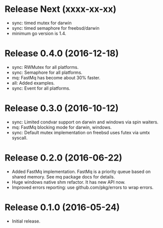 # Release Next (xxxx-xx-xx)

 - sync: timed mutex for darwin
 - sync: timed semaphore for freebsd/darwin
 - minimum go version is 1.4.

# Release 0.4.0 (2016-12-18)

 - sync: RWMutex for all platforms.
 - sync: Semaphore for all platforms.
 - mq: FastMq has become about 30% faster.
 - all: Added examples.
 - sync: Event for all platforms.

# Release 0.3.0 (2016-10-12)

 - sync: Limited condvar support on darwin and windows via spin waiters.
 - mq: FastMq blocking mode for darwin, windows.
 - sync: Default mutex implementation on freebsd uses futex via umtx syscall.

# Release 0.2.0 (2016-06-22)

- Added FastMq implementation. FastMq is a priority queue based on shared memory. See mq package docs for details.
- Huge windows native shm refactor. It has new API now.
- Improved errors reporting: use github.com/pkg/errors to wrap errors.

# Release 0.1.0 (2016-05-24)

- Initial release.